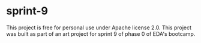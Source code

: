 # sprint-9
This project is free for personal use under Apache license 2.0.
This project was built as part of an art project for sprint 9 of phase 0 of EDA's bootcamp. 
